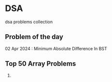 # DSA
dsa problems collection


## Problem of the day
02 Apr 2024  :  Minimum Absolute Difference In BST


## Top 50 Array Problems
1. 
